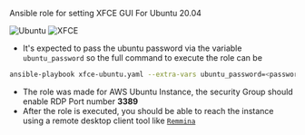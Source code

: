 Ansible role for setting XFCE GUI For Ubuntu 20.04

![Ubuntu](https://img.shields.io/badge/-ubuntu-E95420?style=for-the-badge&logo=ubuntu&logoColor=white)
![XFCE](https://img.shields.io/badge/-xfce-2284F2?style=for-the-badge&logo=xfce&logoColor=white)

- It's expected to pass the ubuntu password via the variable `ubuntu_password` so the full command to execute the role can be 
```bash
ansible-playbook xfce-ubuntu.yaml --extra-vars ubuntu_password=<password>
```
- The role was made for AWS Ubuntu Instance, the security Group should enable RDP Port number **3389**
- After the role is executed, you should be able to reach the instance using a remote desktop client tool like [`Remmina`](https://remmina.org/)